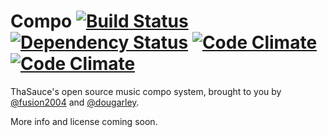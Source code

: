 # Compo [![Build Status](https://travis-ci.org/fusion2004/compo.svg?branch=develop)](https://travis-ci.org/fusion2004/compo) [![Dependency Status](https://gemnasium.com/fusion2004/compo.svg)](https://gemnasium.com/fusion2004/compo) [![Code Climate](https://codeclimate.com/github/fusion2004/compo.png)](https://codeclimate.com/github/fusion2004/compo) [![Code Climate](https://codeclimate.com/github/fusion2004/compo/coverage.png)](https://codeclimate.com/github/fusion2004/compo)
ThaSauce's open source music compo system, brought to you by [@fusion2004](https://github.com/fusion2004) and [@dougarley](https://github.com/dougarley).



More info and license coming soon.
